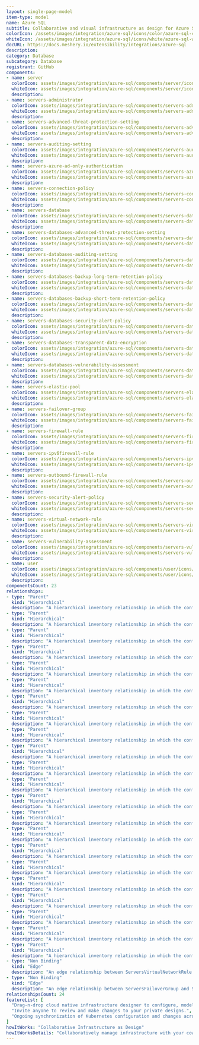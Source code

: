 ```yaml
---
layout: single-page-model
item-type: model
name: Azure SQL
subtitle: Collaborative and visual infrastructure as design for Azure SQL
colorIcon: /assets/images/integration/azure-sql/icons/color/azure-sql-color.svg
whiteIcon: /assets/images/integration/azure-sql/icons/white/azure-sql-white.svg
docURL: https://docs.meshery.io/extensibility/integrations/azure-sql
description: 
category: Database
subcategory: Database
registrant: GitHub
components: 
- name: server
  colorIcon: assets/images/integration/azure-sql/components/server/icons/color/server-color.svg
  whiteIcon: assets/images/integration/azure-sql/components/server/icons/white/server-white.svg
  description: 
- name: servers-administrator
  colorIcon: assets/images/integration/azure-sql/components/servers-administrator/icons/color/servers-administrator-color.svg
  whiteIcon: assets/images/integration/azure-sql/components/servers-administrator/icons/white/servers-administrator-white.svg
  description: 
- name: servers-advanced-threat-protection-setting
  colorIcon: assets/images/integration/azure-sql/components/servers-advanced-threat-protection-setting/icons/color/servers-advanced-threat-protection-setting-color.svg
  whiteIcon: assets/images/integration/azure-sql/components/servers-advanced-threat-protection-setting/icons/white/servers-advanced-threat-protection-setting-white.svg
  description: 
- name: servers-auditing-setting
  colorIcon: assets/images/integration/azure-sql/components/servers-auditing-setting/icons/color/servers-auditing-setting-color.svg
  whiteIcon: assets/images/integration/azure-sql/components/servers-auditing-setting/icons/white/servers-auditing-setting-white.svg
  description: 
- name: servers-azure-ad-only-authentication
  colorIcon: assets/images/integration/azure-sql/components/servers-azure-ad-only-authentication/icons/color/servers-azure-ad-only-authentication-color.svg
  whiteIcon: assets/images/integration/azure-sql/components/servers-azure-ad-only-authentication/icons/white/servers-azure-ad-only-authentication-white.svg
  description: 
- name: servers-connection-policy
  colorIcon: assets/images/integration/azure-sql/components/servers-connection-policy/icons/color/servers-connection-policy-color.svg
  whiteIcon: assets/images/integration/azure-sql/components/servers-connection-policy/icons/white/servers-connection-policy-white.svg
  description: 
- name: servers-database
  colorIcon: assets/images/integration/azure-sql/components/servers-database/icons/color/servers-database-color.svg
  whiteIcon: assets/images/integration/azure-sql/components/servers-database/icons/white/servers-database-white.svg
  description: 
- name: servers-databases-advanced-threat-protection-setting
  colorIcon: assets/images/integration/azure-sql/components/servers-databases-advanced-threat-protection-setting/icons/color/servers-databases-advanced-threat-protection-setting-color.svg
  whiteIcon: assets/images/integration/azure-sql/components/servers-databases-advanced-threat-protection-setting/icons/white/servers-databases-advanced-threat-protection-setting-white.svg
  description: 
- name: servers-databases-auditing-setting
  colorIcon: assets/images/integration/azure-sql/components/servers-databases-auditing-setting/icons/color/servers-databases-auditing-setting-color.svg
  whiteIcon: assets/images/integration/azure-sql/components/servers-databases-auditing-setting/icons/white/servers-databases-auditing-setting-white.svg
  description: 
- name: servers-databases-backup-long-term-retention-policy
  colorIcon: assets/images/integration/azure-sql/components/servers-databases-backup-long-term-retention-policy/icons/color/servers-databases-backup-long-term-retention-policy-color.svg
  whiteIcon: assets/images/integration/azure-sql/components/servers-databases-backup-long-term-retention-policy/icons/white/servers-databases-backup-long-term-retention-policy-white.svg
  description: 
- name: servers-databases-backup-short-term-retention-policy
  colorIcon: assets/images/integration/azure-sql/components/servers-databases-backup-short-term-retention-policy/icons/color/servers-databases-backup-short-term-retention-policy-color.svg
  whiteIcon: assets/images/integration/azure-sql/components/servers-databases-backup-short-term-retention-policy/icons/white/servers-databases-backup-short-term-retention-policy-white.svg
  description: 
- name: servers-databases-security-alert-policy
  colorIcon: assets/images/integration/azure-sql/components/servers-databases-security-alert-policy/icons/color/servers-databases-security-alert-policy-color.svg
  whiteIcon: assets/images/integration/azure-sql/components/servers-databases-security-alert-policy/icons/white/servers-databases-security-alert-policy-white.svg
  description: 
- name: servers-databases-transparent-data-encryption
  colorIcon: assets/images/integration/azure-sql/components/servers-databases-transparent-data-encryption/icons/color/servers-databases-transparent-data-encryption-color.svg
  whiteIcon: assets/images/integration/azure-sql/components/servers-databases-transparent-data-encryption/icons/white/servers-databases-transparent-data-encryption-white.svg
  description: 
- name: servers-databases-vulnerability-assessment
  colorIcon: assets/images/integration/azure-sql/components/servers-databases-vulnerability-assessment/icons/color/servers-databases-vulnerability-assessment-color.svg
  whiteIcon: assets/images/integration/azure-sql/components/servers-databases-vulnerability-assessment/icons/white/servers-databases-vulnerability-assessment-white.svg
  description: 
- name: servers-elastic-pool
  colorIcon: assets/images/integration/azure-sql/components/servers-elastic-pool/icons/color/servers-elastic-pool-color.svg
  whiteIcon: assets/images/integration/azure-sql/components/servers-elastic-pool/icons/white/servers-elastic-pool-white.svg
  description: 
- name: servers-failover-group
  colorIcon: assets/images/integration/azure-sql/components/servers-failover-group/icons/color/servers-failover-group-color.svg
  whiteIcon: assets/images/integration/azure-sql/components/servers-failover-group/icons/white/servers-failover-group-white.svg
  description: 
- name: servers-firewall-rule
  colorIcon: assets/images/integration/azure-sql/components/servers-firewall-rule/icons/color/servers-firewall-rule-color.svg
  whiteIcon: assets/images/integration/azure-sql/components/servers-firewall-rule/icons/white/servers-firewall-rule-white.svg
  description: 
- name: servers-ipv6firewall-rule
  colorIcon: assets/images/integration/azure-sql/components/servers-ipv6firewall-rule/icons/color/servers-ipv6firewall-rule-color.svg
  whiteIcon: assets/images/integration/azure-sql/components/servers-ipv6firewall-rule/icons/white/servers-ipv6firewall-rule-white.svg
  description: 
- name: servers-outbound-firewall-rule
  colorIcon: assets/images/integration/azure-sql/components/servers-outbound-firewall-rule/icons/color/servers-outbound-firewall-rule-color.svg
  whiteIcon: assets/images/integration/azure-sql/components/servers-outbound-firewall-rule/icons/white/servers-outbound-firewall-rule-white.svg
  description: 
- name: servers-security-alert-policy
  colorIcon: assets/images/integration/azure-sql/components/servers-security-alert-policy/icons/color/servers-security-alert-policy-color.svg
  whiteIcon: assets/images/integration/azure-sql/components/servers-security-alert-policy/icons/white/servers-security-alert-policy-white.svg
  description: 
- name: servers-virtual-network-rule
  colorIcon: assets/images/integration/azure-sql/components/servers-virtual-network-rule/icons/color/servers-virtual-network-rule-color.svg
  whiteIcon: assets/images/integration/azure-sql/components/servers-virtual-network-rule/icons/white/servers-virtual-network-rule-white.svg
  description: 
- name: servers-vulnerability-assessment
  colorIcon: assets/images/integration/azure-sql/components/servers-vulnerability-assessment/icons/color/servers-vulnerability-assessment-color.svg
  whiteIcon: assets/images/integration/azure-sql/components/servers-vulnerability-assessment/icons/white/servers-vulnerability-assessment-white.svg
  description: 
- name: user
  colorIcon: assets/images/integration/azure-sql/components/user/icons/color/user-color.svg
  whiteIcon: assets/images/integration/azure-sql/components/user/icons/white/user-white.svg
  description: 
componentsCount: 23
relationships: 
- type: "Parent"
  kind: "Hierarchical"
  description: "A hierarchical inventory relationship in which the configuration of (parent component) is patched with the configuration of (child component). "
- type: "Parent"
  kind: "Hierarchical"
  description: "A hierarchical inventory relationship in which the configuration of (parent component) is patched with the configuration of (child component). "
- type: "Parent"
  kind: "Hierarchical"
  description: "A hierarchical inventory relationship in which the configuration of (parent component) is patched with the configuration of (child component). "
- type: "Parent"
  kind: "Hierarchical"
  description: "A hierarchical inventory relationship in which the configuration of (parent component) is patched with the configuration of (child component). "
- type: "Parent"
  kind: "Hierarchical"
  description: "A hierarchical inventory relationship in which the configuration of (parent component) is patched with the configuration of (child component). "
- type: "Parent"
  kind: "Hierarchical"
  description: "A hierarchical inventory relationship in which the configuration of (parent component) is patched with the configuration of (child component). "
- type: "Parent"
  kind: "Hierarchical"
  description: "A hierarchical inventory relationship in which the configuration of (parent component) is patched with the configuration of (child component). "
- type: "Parent"
  kind: "Hierarchical"
  description: "A hierarchical inventory relationship in which the configuration of (parent component) is patched with the configuration of (child component). "
- type: "Parent"
  kind: "Hierarchical"
  description: "A hierarchical inventory relationship in which the configuration of (parent component) is patched with the configuration of (child component). "
- type: "Parent"
  kind: "Hierarchical"
  description: "A hierarchical inventory relationship in which the configuration of (parent component) is patched with the configuration of (child component). "
- type: "Parent"
  kind: "Hierarchical"
  description: "A hierarchical inventory relationship in which the configuration of (parent component) is patched with the configuration of (child component). "
- type: "Parent"
  kind: "Hierarchical"
  description: "A hierarchical inventory relationship in which the configuration of (parent component) is patched with the configuration of (child component). "
- type: "Parent"
  kind: "Hierarchical"
  description: "A hierarchical inventory relationship in which the configuration of (parent component) is patched with the configuration of (child component). "
- type: "Parent"
  kind: "Hierarchical"
  description: "A hierarchical inventory relationship in which the configuration of (parent component) is patched with the configuration of (child component). "
- type: "Parent"
  kind: "Hierarchical"
  description: "A hierarchical inventory relationship in which the configuration of (parent component) is patched with the configuration of (child component). "
- type: "Parent"
  kind: "Hierarchical"
  description: "A hierarchical inventory relationship in which the configuration of (parent component) is patched with the configuration of (child component). "
- type: "Parent"
  kind: "Hierarchical"
  description: "A hierarchical inventory relationship in which the configuration of (parent component) is patched with the configuration of (child component). "
- type: "Parent"
  kind: "Hierarchical"
  description: "A hierarchical inventory relationship in which the configuration of (parent component) is patched with the configuration of (child component). "
- type: "Parent"
  kind: "Hierarchical"
  description: "A hierarchical inventory relationship in which the configuration of (parent component) is patched with the configuration of (child component). "
- type: "Parent"
  kind: "Hierarchical"
  description: "A hierarchical inventory relationship in which the configuration of (parent component) is patched with the configuration of (child component). "
- type: "Parent"
  kind: "Hierarchical"
  description: "A hierarchical inventory relationship in which the configuration of (parent component) is patched with the configuration of (child component). "
- type: "Parent"
  kind: "Hierarchical"
  description: "A hierarchical inventory relationship in which the configuration of (parent component) is patched with the configuration of (child component). "
- type: "Non Binding"
  kind: "Edge"
  description: "An edge relationship between ServersVirtualNetworkRule and VirtualNetworksSubnet(azure-network)"
- type: "Non Binding"
  kind: "Edge"
  description: "An edge relationship between ServersFailoverGroup and Server(azure-sql)"
relationshipsCount: 24
featureList: [
  "Drag-n-drop cloud native infrastructure designer to configure, model, and deploy your workloads.",
  "Invite anyone to review and make changes to your private designs.",
  "Ongoing synchronization of Kubernetes configuration and changes across any number of clusters."
]
howItWorks: "Collaborative Infrastructure as Design"
howItWorksDetails: "Collaboratively manage infrastructure with your coworkers synchronously sharing the same designs."
---
```

